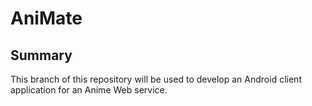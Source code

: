 # AniMate

## Summary

This branch of this repository will be used to develop an Android client application for an Anime Web service.
